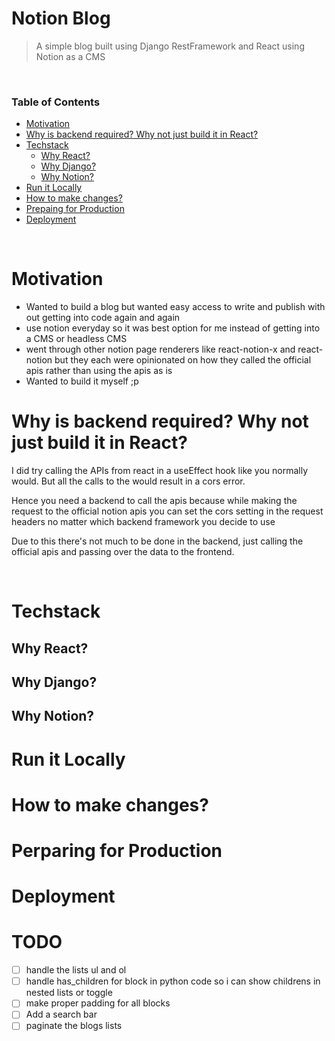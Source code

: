# Notion Blog

> A simple blog built using Django RestFramework and React using Notion as a CMS

<br />

### Table of Contents
- [Motivation](#motivation)
- [Why is backend required? Why not just build it in React?](#why-is-backend-required-why-not-just-build-it-in-react)
- [Techstack](#techstack)
    - [Why React?](#why-react)
    - [Why Django?](#why-django)
    - [Why Notion?](#why-notion)
- [Run it Locally](#run-it-locally)
- [How to make changes?](#how-to-make-changes)
- [Prepaing for Production](#perparing-for-production)
- [Deployment](#deployment)

<br />

# Motivation 
- Wanted to build a blog but wanted easy access to write and publish with out getting into code again and again
- use notion everyday so it was best option for me instead of getting into a CMS or headless CMS
- went through other notion page renderers like react-notion-x and react-notion but they each were opinionated on how they called the official apis rather than using the apis as is
- Wanted to build it myself ;p

# Why is backend required? Why not just build it in React?
I did try calling the APIs from react in a useEffect hook like you normally would. But all the calls to the would result in a cors error.

Hence you need a backend to call the apis because while making the request to the official notion apis you can set the cors setting in the request headers no matter which backend framework you decide to use


Due to this there's not much to be done in the backend, just calling the official apis and passing over the data to the frontend.

<br />

# Techstack
## Why React?

## Why Django?

## Why Notion?

# Run it Locally

# How to make changes?

# Perparing for Production

# Deployment

# TODO

- [ ] handle the lists ul and ol
- [ ] handle has_children for block in python code so i can show childrens in nested lists or toggle 
- [ ] make proper padding for all blocks
- [ ] Add a search bar
- [ ] paginate the blogs lists